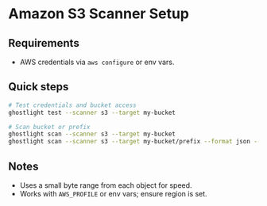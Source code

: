 Amazon S3 Scanner Setup
=======================

Requirements
------------
- AWS credentials via `aws configure` or env vars.

Quick steps
-----------
```bash
# Test credentials and bucket access
ghostlight test --scanner s3 --target my-bucket

# Scan bucket or prefix
ghostlight scan --scanner s3 --target my-bucket
ghostlight scan --scanner s3 --target my-bucket/prefix --format json --output s3.json
```

Notes
-----
- Uses a small byte range from each object for speed.
- Works with `AWS_PROFILE` or env vars; ensure region is set.


